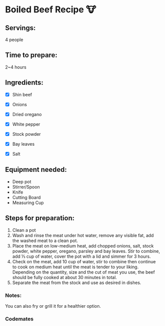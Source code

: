 # Boiled Beef Recipe :cow:

## Servings: 
4 people

## Time to prepare: 
2~4 hours

## Ingredients:
- [x] Shin beef
- [x] Onions
- [x] Dried oregano
- [x] White pepper
- [x] Stock powder
- [x] Bay leaves
- [x] Salt


## Equipment needed:
- Deep pot
- Stirrer/Spoon
- Knife
- Cutting Board
- Measuring Cup


## Steps for preparation:
1.  Clean a pot	
2.  Wash and rinse the meat under hot water, remove any visible fat, add the washed meat to a clean pot.
3.  Place the meat on low-medium heat, add chopped onions, salt, stock powder, white pepper, oregano, parsley and bay leaves. Stir to combine, add ⅓ cup of water, cover the pot with a lid and simmer for 3 hours.
4.	Check on the meat, add 10 cup of water, stir to combine then continue to cook on medium heat until the meat is tender to your liking. Depending on the quantity, size and the cut of meat you use, the beef should be fully cooked at about 30 minutes in total.
5.	Separate the meat from the stock and use as desired in dishes. 




### Notes:

You can also fry or grill it for a healthier option.

### Codemates #
